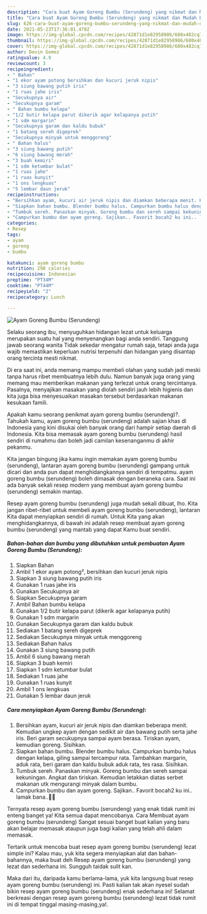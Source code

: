 ```yaml
---
description: "Cara buat Ayam Goreng Bumbu (Serundeng) yang nikmat dan Mudah Dibuat"
title: "Cara buat Ayam Goreng Bumbu (Serundeng) yang nikmat dan Mudah Dibuat"
slug: 626-cara-buat-ayam-goreng-bumbu-serundeng-yang-nikmat-dan-mudah-dibuat
date: 2021-05-23T17:36:01.478Z
image: https://img-global.cpcdn.com/recipes/42871d1e82958986/680x482cq70/ayam-goreng-bumbu-serundeng-foto-resep-utama.jpg
thumbnail: https://img-global.cpcdn.com/recipes/42871d1e82958986/680x482cq70/ayam-goreng-bumbu-serundeng-foto-resep-utama.jpg
cover: https://img-global.cpcdn.com/recipes/42871d1e82958986/680x482cq70/ayam-goreng-bumbu-serundeng-foto-resep-utama.jpg
author: Devin Gomez
ratingvalue: 4.9
reviewcount: 3
recipeingredient:
- " Bahan"
- "1 ekor ayam potong bersihkan dan kucuri jeruk nipis"
- "3 siung bawang putih iris"
- "1 ruas jahe iris"
- "Secukupnya air"
- "Secukupnya garam"
- " Bahan bumbu kelapa"
- "1/2 butir kelapa parut dikerik agar kelapanya putih"
- "1 sdm margarin"
- "Secukupnya garam dan kaldu bubuk"
- "1 batang sereh digeprek"
- "Secukupnya minyak untuk menggoreng"
- " Bahan halus"
- "3 siung bawang putih"
- "6 siung bawang merah"
- "3 buah kemiri"
- "1 sdm ketumbar bulat"
- "1 ruas jahe"
- "1 ruas kunyit"
- "1 ons lengkuas"
- "5 lembar daun jeruk"
recipeinstructions:
- "Bersihkan ayam, kucuri air jeruk nipis dan diamkan beberapa menit. Kemudian ungkep ayam dengan sedikit air dan bawang putih serta jahe iris. Beri garam secukupnya sampai ayam berasa. Tiriskan ayam, kemudian goreng. Sisihkan."
- "Siapkan bahan bumbu. Blender bumbu halus. Campurkan bumbu halus dengan kelapa, giling sampai tercampur rata. Tambahkan margarin, aduk rata, beri garam dan kaldu bubuk aduk rata, tes rasa. Sisihkan."
- "Tumbuk sereh. Panaskan minyak. Goreng bumbu dan sereh sampai kekuningan. Angkat dan tiriskan. Kemudian letakkan diatas serbet makanan utk mengurangi minyak dalam bumbu."
- "Campurkan bumbu dan ayam goreng. Sajikan.. Favorit bocah2 ku ini.. lamak bana..🤗😋"
categories:
- Resep
tags:
- ayam
- goreng
- bumbu

katakunci: ayam goreng bumbu 
nutrition: 298 calories
recipecuisine: Indonesian
preptime: "PT34M"
cooktime: "PT44M"
recipeyield: "2"
recipecategory: Lunch

---
```



![Ayam Goreng Bumbu (Serundeng)](https://img-global.cpcdn.com/recipes/42871d1e82958986/680x482cq70/ayam-goreng-bumbu-serundeng-foto-resep-utama.jpg)

Selaku seorang ibu, menyuguhkan hidangan lezat untuk keluarga merupakan suatu hal yang menyenangkan bagi anda sendiri. Tanggung jawab seorang  wanita Tidak sekedar mengatur rumah saja, tetapi anda juga wajib memastikan keperluan nutrisi terpenuhi dan hidangan yang disantap orang tercinta mesti nikmat.

Di era  saat ini, anda memang mampu membeli olahan yang sudah jadi meski tanpa harus ribet membuatnya lebih dulu. Namun banyak juga orang yang memang mau memberikan makanan yang terlezat untuk orang tercintanya. Pasalnya, menyajikan masakan yang diolah sendiri jauh lebih higienis dan kita juga bisa menyesuaikan masakan tersebut berdasarkan makanan kesukaan famili. 



Apakah kamu seorang penikmat ayam goreng bumbu (serundeng)?. Tahukah kamu, ayam goreng bumbu (serundeng) adalah sajian khas di Indonesia yang kini disukai oleh banyak orang dari hampir setiap daerah di Indonesia. Kita bisa memasak ayam goreng bumbu (serundeng) hasil sendiri di rumahmu dan boleh jadi camilan kesenanganmu di akhir pekanmu.

Kita jangan bingung jika kamu ingin memakan ayam goreng bumbu (serundeng), lantaran ayam goreng bumbu (serundeng) gampang untuk dicari dan anda pun dapat menghidangkannya sendiri di tempatmu. ayam goreng bumbu (serundeng) boleh dimasak dengan beraneka cara. Saat ini ada banyak sekali resep modern yang membuat ayam goreng bumbu (serundeng) semakin mantap.

Resep ayam goreng bumbu (serundeng) juga mudah sekali dibuat, lho. Kita jangan ribet-ribet untuk membeli ayam goreng bumbu (serundeng), lantaran Kita dapat menyiapkan sendiri di rumah. Untuk Kita yang akan menghidangkannya, di bawah ini adalah resep membuat ayam goreng bumbu (serundeng) yang mantab yang dapat Kamu buat sendiri.

<!--inarticleads1-->

##### Bahan-bahan dan bumbu yang dibutuhkan untuk pembuatan Ayam Goreng Bumbu (Serundeng):

1. Siapkan  Bahan
1. Ambil 1 ekor ayam potong², bersihkan dan kucuri jeruk nipis
1. Siapkan 3 siung bawang putih iris
1. Gunakan 1 ruas jahe iris
1. Gunakan Secukupnya air
1. Siapkan Secukupnya garam
1. Ambil  Bahan bumbu kelapa
1. Gunakan 1/2 butir kelapa parut (dikerik agar kelapanya putih)
1. Gunakan 1 sdm margarin
1. Gunakan Secukupnya garam dan kaldu bubuk
1. Sediakan 1 batang sereh digeprek
1. Sediakan Secukupnya minyak untuk menggoreng
1. Sediakan  Bahan halus
1. Gunakan 3 siung bawang putih
1. Ambil 6 siung bawang merah
1. Siapkan 3 buah kemiri
1. Siapkan 1 sdm ketumbar bulat
1. Sediakan 1 ruas jahe
1. Gunakan 1 ruas kunyit
1. Ambil 1 ons lengkuas
1. Gunakan 5 lembar daun jeruk




<!--inarticleads2-->

##### Cara menyiapkan Ayam Goreng Bumbu (Serundeng):

1. Bersihkan ayam, kucuri air jeruk nipis dan diamkan beberapa menit. Kemudian ungkep ayam dengan sedikit air dan bawang putih serta jahe iris. Beri garam secukupnya sampai ayam berasa. Tiriskan ayam, kemudian goreng. Sisihkan.
1. Siapkan bahan bumbu. Blender bumbu halus. Campurkan bumbu halus dengan kelapa, giling sampai tercampur rata. Tambahkan margarin, aduk rata, beri garam dan kaldu bubuk aduk rata, tes rasa. Sisihkan.
1. Tumbuk sereh. Panaskan minyak. Goreng bumbu dan sereh sampai kekuningan. Angkat dan tiriskan. Kemudian letakkan diatas serbet makanan utk mengurangi minyak dalam bumbu.
1. Campurkan bumbu dan ayam goreng. Sajikan.. Favorit bocah2 ku ini.. lamak bana..🤗😋




Ternyata resep ayam goreng bumbu (serundeng) yang enak tidak rumit ini enteng banget ya! Kita semua dapat mencobanya. Cara Membuat ayam goreng bumbu (serundeng) Sangat sesuai banget buat kalian yang baru akan belajar memasak ataupun juga bagi kalian yang telah ahli dalam memasak.

Tertarik untuk mencoba buat resep ayam goreng bumbu (serundeng) lezat simple ini? Kalau mau, yuk kita segera menyiapkan alat dan bahan-bahannya, maka buat deh Resep ayam goreng bumbu (serundeng) yang lezat dan sederhana ini. Sungguh taidak sulit kan. 

Maka dari itu, daripada kamu berlama-lama, yuk kita langsung buat resep ayam goreng bumbu (serundeng) ini. Pasti kalian tak akan nyesel sudah bikin resep ayam goreng bumbu (serundeng) enak sederhana ini! Selamat berkreasi dengan resep ayam goreng bumbu (serundeng) lezat tidak rumit ini di tempat tinggal masing-masing,ya!.

